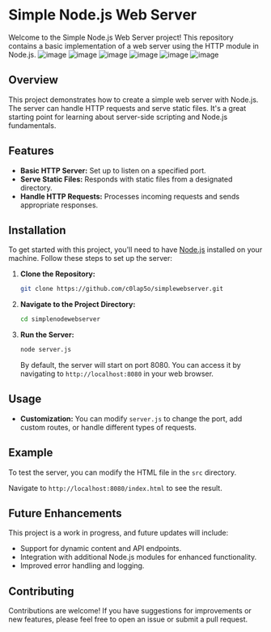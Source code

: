 # Simple Node.js Web Server

Welcome to the Simple Node.js Web Server project! This repository contains a basic implementation of a web server using the HTTP module in Node.js.
![image](https://github.com/user-attachments/assets/0130466b-2710-4643-991d-69b663bf7d2a)
![image](https://github.com/user-attachments/assets/83144275-5711-42c5-afa8-be07bd156731)
![image](https://github.com/user-attachments/assets/b8e4f381-54c0-48ca-86d8-8623ca433cae)
![image](https://github.com/user-attachments/assets/d236c0d9-6117-42a0-b80d-dd380ac065cc)
![image](https://github.com/user-attachments/assets/778f6a69-964d-4744-8140-540002f8ae50)
![image](https://github.com/user-attachments/assets/a77df6ae-ae63-4eee-8e66-89c84d66fdaf)




## Overview
This project demonstrates how to create a simple web server with Node.js. The server can handle HTTP requests and serve static files. It's a great starting point for learning about server-side scripting and Node.js fundamentals.

## Features

- **Basic HTTP Server:** Set up to listen on a specified port.
- **Serve Static Files:** Responds with static files from a designated directory.
- **Handle HTTP Requests:** Processes incoming requests and sends appropriate responses.

## Installation

To get started with this project, you'll need to have [Node.js](https://nodejs.org/) installed on your machine. Follow these steps to set up the server:

1. **Clone the Repository:**

   ```bash
   git clone https://github.com/c0lap5o/simplewebserver.git
   ```

2. **Navigate to the Project Directory:**

   ```bash
   cd simplenodewebserver
   ```

3. **Run the Server:**

   ```bash
   node server.js
   ```

   By default, the server will start on port 8080. You can access it by navigating to `http://localhost:8080` in your web browser.

## Usage

- **Customization:** You can modify `server.js` to change the port, add custom routes, or handle different types of requests.

## Example

To test the server, you can modify the HTML file in the `src` directory.

Navigate to `http://localhost:8080/index.html` to see the result.

## Future Enhancements

This project is a work in progress, and future updates will include:

- Support for dynamic content and API endpoints.
- Integration with additional Node.js modules for enhanced functionality.
- Improved error handling and logging.

## Contributing

Contributions are welcome! If you have suggestions for improvements or new features, please feel free to open an issue or submit a pull request.
